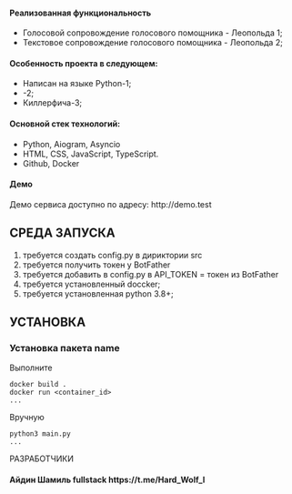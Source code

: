 <h4>Реализованная функциональность</h4>
<ul>
    <li>Голосовой сопровождение  голосового помощника - Леопольда 1;</li>
    <li>Текстовое сопровождение голосового помощника - Леопольда 2;</li>
</ul> 
<h4>Особенность проекта в следующем:</h4>
<ul>
 <li>Написан на языке Python-1;</li>
 <li>-2;</li>
 <li>Киллерфича-3;</li>  
 </ul>
<h4>Основной стек технологий:</h4>
<ul>
    <li>Python, Aiogram, Asyncio</li>
	<li>HTML, CSS, JavaScript, TypeScript.</li>
    <li>Github, Docker</li>

  
 </ul>
<h4>Демо</h4>
<p>Демо сервиса доступно по адресу: http://demo.test </p>



СРЕДА ЗАПУСКА
------------
1) требуется создать config.py в дириктории src
2) требуется получить токен у BotFather 
3) требуется добавить в config.py в API_TOKEN = токен из BotFather 
4) требуется установленный doccker;
5) требуется установленная python 3.8+;


УСТАНОВКА
------------
### Установка пакета name

Выполните 
~~~
docker build .
docker run <container_id>
...
~~~
Вручную
~~~
python3 main.py
...
~~~

РАЗРАБОТЧИКИ

<h4>Айдин Шамиль fullstack https://t.me/Hard_Wolf_l </h4>
